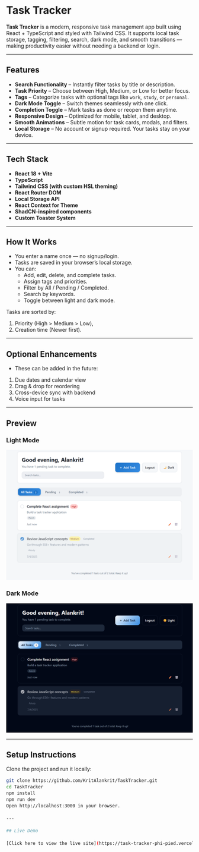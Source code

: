 # Task Tracker

**Task Tracker** is a modern, responsive task management app built using React + TypeScript and styled with Tailwind CSS. It supports local task storage, tagging, filtering, search, dark mode, and smooth transitions — making productivity easier without needing a backend or login.

---

## Features

- **Search Functionality** – Instantly filter tasks by title or description.
- **Task Priority** – Choose between High, Medium, or Low for better focus.
- **Tags** – Categorize tasks with optional tags like `work`, `study`, or `personal`.
- **Dark Mode Toggle** – Switch themes seamlessly with one click.
- **Completion Toggle** – Mark tasks as done or reopen them anytime.
- **Responsive Design** – Optimized for mobile, tablet, and desktop.
- **Smooth Animations** – Subtle motion for task cards, modals, and filters.
- **Local Storage** – No account or signup required. Your tasks stay on your device.

---

## Tech Stack

- **React 18 + Vite**
- **TypeScript**
- **Tailwind CSS (with custom HSL theming)**
- **React Router DOM**
- **Local Storage API**
- **React Context for Theme**
- **ShadCN-inspired components**
- **Custom Toaster System**

---

## How It Works

- You enter a name once — no signup/login.
- Tasks are saved in your browser’s local storage.
- You can:
  - Add, edit, delete, and complete tasks.
  - Assign tags and priorities.
  - Filter by All / Pending / Completed.
  - Search by keywords.
  - Toggle between light and dark mode.

Tasks are sorted by:
1. Priority (High > Medium > Low),
2. Creation time (Newer first).

---

## Optional Enhancements
- These can be added in the future:

1. Due dates and calendar view
2. Drag & drop for reordering
3. Cross-device sync with backend
4. Voice input for tasks

---

## Preview

### Light Mode
![Light Mode Preview](./public/preview-light.png)

### Dark Mode
![Dark Mode Preview](./public/preview-dark.png)

---

## Setup Instructions

Clone the project and run it locally:

```bash
git clone https://github.com/KritAlankrit/TaskTracker.git
cd TaskTracker
npm install
npm run dev
Open http://localhost:3000 in your browser.

---

## Live Demo

[Click here to view the live site](https://task-tracker-phi-pied.vercel.app/)


